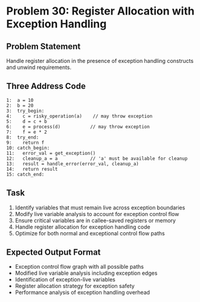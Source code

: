 # Problem 30: Register Allocation with Exception Handling

## Problem Statement
Handle register allocation in the presence of exception handling constructs and unwind requirements.

## Three Address Code
```
1:  a = 10
2:  b = 20
3:  try_begin:
4:    c = risky_operation(a)    // may throw exception
5:    d = c + b
6:    e = process(d)           // may throw exception
7:    f = e * 2
8:  try_end:
9:    return f
10: catch_begin:
11:   error_val = get_exception()
12:   cleanup_a = a            // 'a' must be available for cleanup
13:   result = handle_error(error_val, cleanup_a)
14:   return result
15: catch_end:
```

## Task
1. Identify variables that must remain live across exception boundaries
2. Modify live variable analysis to account for exception control flow
3. Ensure critical variables are in callee-saved registers or memory
4. Handle register allocation for exception handling code
5. Optimize for both normal and exceptional control flow paths

## Expected Output Format
- Exception control flow graph with all possible paths
- Modified live variable analysis including exception edges
- Identification of exception-live variables
- Register allocation strategy for exception safety
- Performance analysis of exception handling overhead